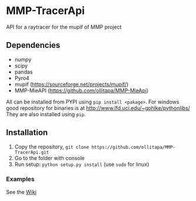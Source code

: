# MMP-TracerApi
API for a raytracer for the mupif of MMP project

## Dependencies

* numpy
* scipy
* pandas
* Pyro4
* mupif (https://sourceforge.net/projects/mupif/)
* MMP-MieAPI (https://github.com/ollitapa/MMP-MieApi)

All can be installed from PYPI using ```pip install <pakage>```. For windows good repository for binaries is at http://www.lfd.uci.edu/~gohlke/pythonlibs/ They are also installed using ```pip```.

## Installation

1. Copy the repository, ```git clone https://github.com/ollitapa/MMP-TracerApi.git```
1. Go to the folder with console
1. Run setup: ```python setup.py install``` (use ```sudo``` for linux)

### Examples
See the [Wiki](https://github.com/ollitapa/MMP-TracerApi/wiki)

